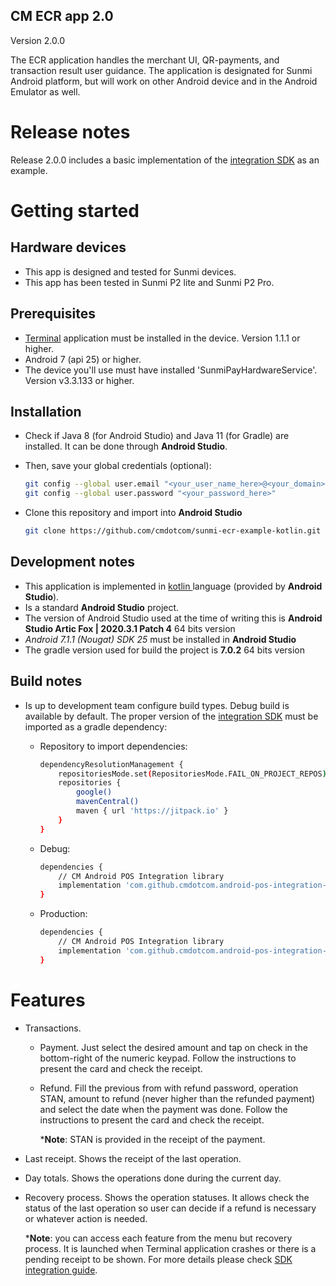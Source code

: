 ## CM ECR app 2.0

Version 2.0.0

The ECR application handles the merchant UI, QR-payments, and transaction result user guidance. The application is designated for Sunmi Android platform, but will work on other Android device and in the Android Emulator as well.

# Release notes

Release 2.0.0 includes a basic implementation of the [integration SDK](https://github.com/cmdotcom/android-pos-integration-sdk-kotlin) as an example.

# Getting started

## Hardware devices

* This app is designed and tested for Sunmi devices.
* This app has been tested in Sunmi P2 lite and Sunmi P2 Pro.

## Prerequisites

* [Terminal](https://payplaza.com/terminals/) application must be installed in the device. Version 1.1.1 or higher.
* Android 7 (api 25) or higher.
* The device you'll use must have installed 'SunmiPayHardwareService'. Version v3.3.133 or higher.

## Installation

* Check if Java 8 (for Android Studio) and Java 11 (for Gradle) are installed. It can be done through **Android Studio**.

* Then, save your global credentials (optional):

  ```bash
  git config --global user.email "<your_user_name_here>@<your_domain>.com"
  git config --global user.password "<your_password_here>"
  ```

* Clone this repository and import into **Android Studio**

  ````bash
  git clone https://github.com/cmdotcom/sunmi-ecr-example-kotlin.git
  ````

## Development notes

* This application is implemented in [kotlin ](https://kotlinlang.org/)language (provided by **Android Studio**).
* Is a standard **Android Studio** project.
* The version of Android Studio used at the time of writing this is **Android Studio Artic Fox | 2020.3.1 Patch 4** 64 bits version
* *Android 7.1.1 (Nougat) SDK 25* must be installed in **Android Studio**
* The gradle version used for build the project is **7.0.2** 64 bits version

## Build notes

* Is up to development team configure build types. Debug build is available by default. The proper version of the [integration SDK](https://github.com/cmdotcom/android-pos-integration-sdk-kotlin) must be imported as a gradle dependency:

  * Repository to import dependencies:

    ````bash
    dependencyResolutionManagement {
        repositoriesMode.set(RepositoriesMode.FAIL_ON_PROJECT_REPOS)
        repositories {
            google()
            mavenCentral()
            maven { url 'https://jitpack.io' }
        }
    }
    ````
  
  * Debug:
  
    ````bash
    dependencies {
        // CM Android POS Integration library
        implementation 'com.github.cmdotcom.android-pos-integration-sdk-kotlin:androidposintegrationsdk-debug:<version-tag>'
    }
    ````
  
  * Production:
  
    ````bash
    dependencies {
        // CM Android POS Integration library
        implementation 'com.github.cmdotcom.android-pos-integration-sdk-kotlin:androidposintegrationsdk:<version-tag>'
    }
    ````


# Features

* Transactions.

  * Payment. Just select the desired amount and tap on check in the bottom-right of the numeric keypad. Follow the instructions to present the card and check the receipt.

  * Refund. Fill the previous from with refund password, operation STAN, amount to refund (never higher than the refunded payment) and select the date when the payment was done. Follow the instructions to present the card and check the receipt.

    ***Note**: STAN is provided in the receipt of the payment.

* Last receipt. Shows the receipt of the last operation.

* Day totals. Shows the operations done during the current day.

* Recovery process. Shows the operation statuses. It allows check the status of the last operation so user can decide if a refund is necessary or whatever action is needed.

  ***Note**: you can access each feature from the menu but recovery process. It is launched when Terminal application crashes or there is a pending receipt to be shown. For more details please check [SDK integration guide](https://github.com/cmdotcom/android-pos-integration-sdk-kotlin).
